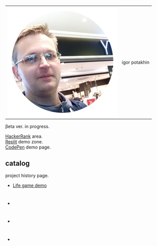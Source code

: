 
<table style="border: 0px none black;">
  <tr>
    <td>
      <img src="2022-09-14_11-15-31.png" alt="photo">
    </td>
    <td>
      igor potakhin
    </td>
  </tr>
</table>



βeta ver. in progress.<br>

[HackerRank](https://www.hackerrank.com/archimage) area.<br>
[Replit](https://replit.com/@archimage) demo zone.<br>
[CodePen](https://codepen.io/archimage_wiz) demo page.<br>

## catalog

project history page.

- [Life game demo](https://replit.com/@archimage/CPPCurs1Life)
- #
- #
- #

